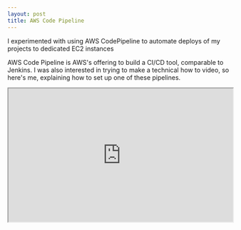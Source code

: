 ```yaml
---
layout: post
title: AWS Code Pipeline
---
```


I experimented with using AWS CodePipeline to automate deploys of my projects to dedicated EC2 instances

AWS Code Pipeline is AWS's offering to build a CI/CD tool, comparable to Jenkins. I was also interested in trying to make a technical how to video, so here's me, explaining how to set up one of these pipelines.

<center>
  <iframe width="100%" height="300px" src="https://www.youtube.com/embed/TUFZGJMCBU0" allowfullscreen="" />
</center>

